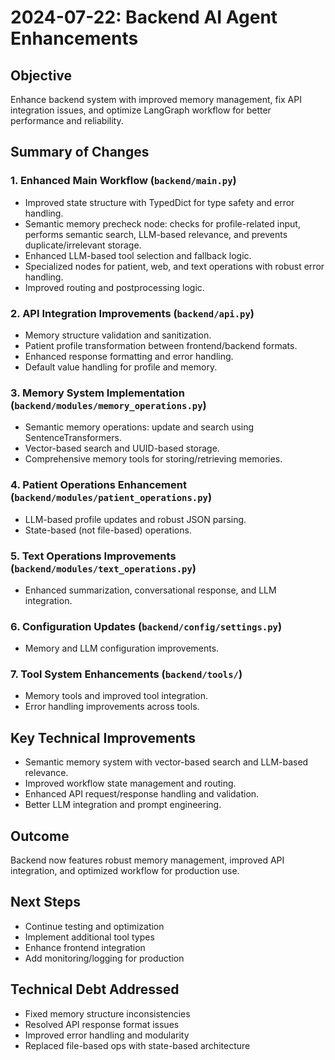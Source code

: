 # 2024-07-22: Backend AI Agent Enhancements

## Objective
Enhance backend system with improved memory management, fix API integration issues, and optimize LangGraph workflow for better performance and reliability.

## Summary of Changes

### 1. Enhanced Main Workflow (`backend/main.py`)
- Improved state structure with TypedDict for type safety and error handling.
- Semantic memory precheck node: checks for profile-related input, performs semantic search, LLM-based relevance, and prevents duplicate/irrelevant storage.
- Enhanced LLM-based tool selection and fallback logic.
- Specialized nodes for patient, web, and text operations with robust error handling.
- Improved routing and postprocessing logic.

### 2. API Integration Improvements (`backend/api.py`)
- Memory structure validation and sanitization.
- Patient profile transformation between frontend/backend formats.
- Enhanced response formatting and error handling.
- Default value handling for profile and memory.

### 3. Memory System Implementation (`backend/modules/memory_operations.py`)
- Semantic memory operations: update and search using SentenceTransformers.
- Vector-based search and UUID-based storage.
- Comprehensive memory tools for storing/retrieving memories.

### 4. Patient Operations Enhancement (`backend/modules/patient_operations.py`)
- LLM-based profile updates and robust JSON parsing.
- State-based (not file-based) operations.

### 5. Text Operations Improvements (`backend/modules/text_operations.py`)
- Enhanced summarization, conversational response, and LLM integration.

### 6. Configuration Updates (`backend/config/settings.py`)
- Memory and LLM configuration improvements.

### 7. Tool System Enhancements (`backend/tools/`)
- Memory tools and improved tool integration.
- Error handling improvements across tools.

## Key Technical Improvements
- Semantic memory system with vector-based search and LLM-based relevance.
- Improved workflow state management and routing.
- Enhanced API request/response handling and validation.
- Better LLM integration and prompt engineering.

## Outcome
Backend now features robust memory management, improved API integration, and optimized workflow for production use.

## Next Steps
- Continue testing and optimization
- Implement additional tool types
- Enhance frontend integration
- Add monitoring/logging for production

## Technical Debt Addressed
- Fixed memory structure inconsistencies
- Resolved API response format issues
- Improved error handling and modularity
- Replaced file-based ops with state-based architecture 